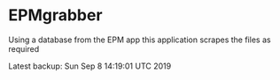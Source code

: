 # EPMgrabber
Using a database from the EPM app this application scrapes the files as required


Latest backup: Sun Sep 8 14:19:01 UTC 2019
